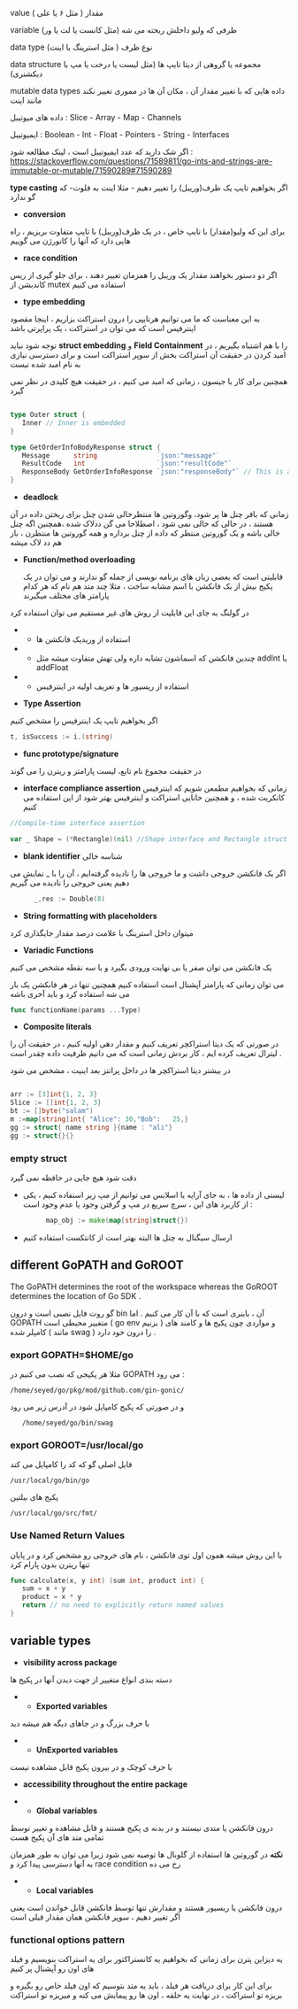 value مقدار ( مثل ۶ یا علی )

variable ظرفی که ولیو داخلش ریخته می شه (مثل کانست یا لت یا ور)

data type نوع ظرف ( مثل استرینگ یا اینت)

data structure مجموعه یا گروهی از دیتا تایپ ها (مثل لیست یا درخت یا مپ یا دیکشنری)

mutable data types  داده هایی که با تغییر مقدار آن ، مکان آن ها در مموری  تغییر نکند مانند اینت 

داده های میوتیبل : 
Slice - Array - Map - Channels 

ایمیوتیبل : 
Boolean - Int - Float - Pointers - String - Interfaces

اگر شک دارید که عدد ایمیوتیبل است ، لینک مظالعه شود : 
https://stackoverflow.com/questions/71589811/go-ints-and-strings-are-immutable-or-mutable/71590289#71590289


**type casting** اگر بخواهیم تایپ یک ظرف(وریبل) را تغییر دهیم - مثلا اینت به فلوت- که گو ندارد

 - **conversion** 

 برای این که ولیو(مقدار) با تایپ خاص ، در یک ظرف(وریبل) با تایپ متفاوت بریزیم ، راه هایی دارد که آنها را کانورژن می گوییم

 - **race condition** 

 اگر دو دستور بخواهند مقدار یک وریبل را همزمان تغییر دهند ، برای جلو گیری از ریس کاندیشن از mutex استفاده می کنیم

 - **type embedding** 

 به این معناست که ما می توانیم هرتایپی را درون استراکت بزاریم ، اینجا مقصود اینترفیس است که می توان در استراکت ، یک پراپرتی باشد

 توجه شود نباید **struct embedding** و **Field Containment** را با هم اشتباه بگیریم ، در امبد کردن در حقیقت آن استراکت بخش از سوپر استراکت است و برای دسترسی نیازی به نام امبد شده نیست

 همچنین برای کار با جیسون ، زمانی که امبد می کنیم ، در حقیقت هیچ کلیدی در نظر نمی گیرد
 ```go

type Outer struct {
    Inner // Inner is embedded
}

type GetOrderInfoBodyResponse struct {
    Message      string               `json:"message"`
    ResultCode   int                  `json:"resultCode"`
    ResponseBody GetOrderInfoResponse `json:"responseBody"` // This is a field, not embedding
}
 ```


 - **deadlock** 

 زمانی که بافر چنل ها پر شود، وگوروتین ها منتظرخالی شدن چنل برای ریختن داده در آن هستند ، در حالی که خالی نمی شود ، اصطلاحا می گن ددلاک شده ،همچنین اگه چنل خالی باشه و یک گوروتین منتظر که داده از چنل برداره و همه گوروتین ها منتظرن ، باز هم دد لاک میشه

 - **Function/method overloading** 

    قابلیتی است که بعضی زبان های برنامه نویسی از جمله گو ندارند و می توان در یک پکیج بیش از یک فانکشن با اسم مشابه ساخت ، مثلا چند متد هم نام که هر کدام پارامتر های مختلف میگیرند

در گولنگ به جای این قابلیت از روش های غیر مستقیم می توان استفاده کرد

+ + استفاده از وریدیک فانکشن ها

+ + چندین فانکشن که اسماشون تشابه داره ولی تهش متفاوت میشه مثل addInt یا addFloat

+ + استفاده از ریسیور ها و تعریف اولیه در اینترفیس


 - **Type Assertion** 

 اگر بخواهیم تایپ یک اینترفیس را مشخص کنیم 

 ```go
 t, isSuccess := i.(string)
 ```

 - **func prototype/signature** 

 در حقیقت مجموع نام تابع، لیست پارامتر و ریترن را می گوند

+ **interface compliance assertion**
زمانی که بخواهیم مطمعن شویم که اینترفیس کانکریت شده ،  و همچنین خانایی استراکت و اینترفیس  بهتر شود از این استفاده می کنیم

```go
//Compile-time interface assertion

var _ Shape = (*Rectangle)(nil) //Shape interface and Rectangle struct
```


+ **blank identifier**    شناسه خالی

اگر یک فانکشن  خروجی داشت و ما خروجی ها را نادیده گرفته‌ایم ، آن را با  _  نمایش می دهیم یعنی خروجی را نادیده می گیریم
```go
      _,res := Double(8)
```

 - **String formatting with placeholders** 

  میتوان داخل استرینگ با علامت درصد مقدار جایگذاری کرد

 - **Variadic Functions** 

یک فانکشن می توان صفر یا بی نهایت ورودی بگیرد و با سه نقطه مشخص می کنیم

 می توان زمانی که پارامتر آپشنال است استفاده کنیم همچنین تنها در هر فانکشن یک بار می شه استفاده کرد و باید آخری باشه

```go
func functionName(params ...Type)
```
 - **Composite literals** 

 در صورتی که یک دیتا استراکچر تعریف کنیم و مقدار دهی اولیه کنیم ، در حقیقت آن را لیترال تعریف کرده ایم ، کار بردش زمانی است که می دانیم ظرفیت داده چقدر است .

در بیشتر دیتا استراکچر ها در داخل پرانتز بعد اینیت ، مشخص می شود
```go

arr := [3]int{1, 2, 3}
Slice := []int{1, 2, 3}
bt := []byte("salam")
m :=map[string]int{ "Alice": 30,"Bob":   25,}
gg := struct{ name string }{name : "ali"}  
gg := struct{}{} 
```

### empty struct 

دقت شود  هیچ جایی در حافظه نمی گیرد

+ لیستی از داده ها ، به جای آرایه یا اسلایس می توانیم از مپ زیر استفاده کنیم ، یکی از کاربرد های این ، سرچ سریع در مپ و گرفتن وجود یا عدم وجود است :

```go
         map_obj := make(map[string]struct{})
```
+ ارسال سیگنال به چنل ها البته بهتر است از کانتکست استفاده کنیم

## different GoPATH and GoROOT 

The GoPATH determines the root of the workspace whereas the GoROOT determines the location of Go SDK .

گو روت فایل نصبی است و درون bin آن ، باینری است که با آن کار می کنیم . اما GOPATH متغییر محیطی است ( go env بزنیم ) و مواردی چون پکیج ها و کامند های کامپلر شده ( مانند swag )  را درون خود دارد . 


###   export GOPATH=$HOME/go

مثلا هر پکیجی که نصب می کنیم در GOPATH می رود :
```
/home/seyed/go/pkg/mod/github.com/gin-gonic/
```
و در صورتی که پکیج کامپایل شود در آدرس زیر می رود

```   
   /home/seyed/go/bin/swag
```
###   export GOROOT=/usr/local/go
 فایل اصلی گو که کد را کامپایل می کند 

```
/usr/local/go/bin/go
```
 پکیج های بیلتین

```     
/usr/local/go/src/fmt/
```
### **Use Named Return Values** 

با این روش میشه همون اول توی فانکشن ، نام های خروجی رو مشخص کرد و در پایان تنها ریترن بدون پارام کرد
 
 ```go
 func calculate(x, y int) (sum int, product int) {
    sum = x + y
    product = x * y
    return // no need to explicitly return named values
}
```

## **variable types**

 + **visibility across package**

دسته بندی انواع متغییر از جهت دیدن آنها در پکیج ها

+ + **Exported variables**

با حرف بزرگ و در جاهای دیگه هم میشه دید

+ + **UnExported variables**

با حرف کوچک و در بیرون پکیج قابل مشاهده نیست

+ **accessibility throughout the entire package**

+ + **Global variables**

درون  فانکشن یا متدی نیستند و در بدنه ی پکیج هستند و قابل مشاهده و تغییر توسط تمامی متد های آن پکیج هست

**نکته** در گوروتین ها استفاده از گلوبال ها توصیه نمی شود زیرا می توان به طور همزمان به آنها دسترسی پیدا کرد و race condition رخ می ده


+ + **Local variables**

درون فانکشن یا  ریسیور هستند و مقدارش تنها توسط فانکشن قابل خواندن است یعنی اگر تغییر دهیم ، سوپر فانکشن  همان مقدار قبلی است


### functional options pattern

یه دیزاین پترن برای زمانی که بخواهیم یه کانستراکتور برای یه استراکت بنویسیم و فیلد های اون رو آپشنال پر کنیم

برای این کار برای دریافت هر فیلد ، باید یه متد بتوسیم که اون فیلد خاص رو بگیره و بریزه تو استراکت ، در نهایت یه حلقه ، اون ها رو پیمایش می کنه و میریزه تو استراکت